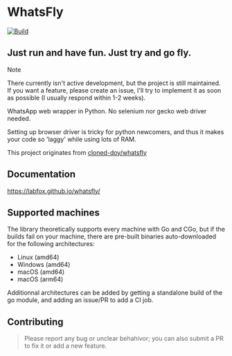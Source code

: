 # WhatsFly
[![Build](https://github.com/Labfox/whatsfly/actions/workflows/build.yml/badge.svg)](https://github.com/Labfox/whatsfly/actions/workflows/build.yml)

## Just run and have fun. Just try and go fly. 

> [!NOTE]  
> There currently isn't active development, but the project is still maintained. If you want a feature, please create an issue, I'll try to implement it as soon as possible (I usually respond within 1-2 weeks).

WhatsApp web wrapper in Python. No selenium nor gecko web driver needed. 

Setting up browser driver is tricky for python newcomers, and thus it makes your code so 'laggy' while using lots of RAM.

This project originates from [cloned-doy/whatsfly](https://github.com/cloned-doy/whatsfly)

## Documentation

https://labfox.github.io/whatsfly/

## Supported machines

The library theoretically supports every machine with Go and CGo, but if the builds fail on your machine, there are pre-built binaries auto-downloaded for the following architectures:

- Linux (amd64)
- Windows (amd64)
- macOS (amd64)
- macOS (arm64)

Additionnal architectures can be added by getting a standalone build of the go module, and adding an issue/PR to add a CI job.

## Contributing
> Please report any bug or unclear behahivor; you can also submit a PR to fix it or add a new feature.
